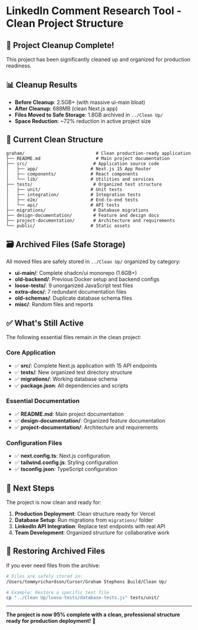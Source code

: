 # LinkedIn Comment Research Tool - Clean Project Structure

## 🎉 Project Cleanup Complete!

This project has been significantly cleaned up and organized for production readiness.

## 📊 Cleanup Results

- **Before Cleanup**: 2.5GB+ (with massive ui-main bloat)
- **After Cleanup**: 688MB (clean Next.js app)
- **Files Moved to Safe Storage**: 1.8GB archived in `../Clean Up/`
- **Space Reduction**: ~72% reduction in active project size

## 📁 Current Clean Structure

```
graham/                           # Clean production-ready application
├── README.md                     # Main project documentation
├── src/                         # Application source code
│   ├── app/                    # Next.js 15 App Router
│   ├── components/             # React components
│   └── lib/                    # Utilities and services
├── tests/                       # Organized test structure
│   ├── unit/                   # Unit tests
│   ├── integration/            # Integration tests
│   ├── e2e/                    # End-to-end tests
│   └── api/                    # API tests
├── migrations/                  # Database migrations
├── design-documentation/        # Feature and design docs
├── project-documentation/       # Architecture and requirements
└── public/                     # Static assets
```

## 🗃️ Archived Files (Safe Storage)

All moved files are safely stored in `../Clean Up/` organized by category:

- **ui-main/**: Complete shadcn/ui monorepo (1.6GB+)
- **old-backend/**: Previous Docker setup and backend configs
- **loose-tests/**: 9 unorganized JavaScript test files
- **extra-docs/**: 7 redundant documentation files
- **old-schemas/**: Duplicate database schema files
- **misc/**: Random files and reports

## ✅ What's Still Active

The following essential files remain in the clean project:

### Core Application
- ✅ **src/**: Complete Next.js application with 15 API endpoints
- ✅ **tests/**: New organized test directory structure
- ✅ **migrations/**: Working database schema
- ✅ **package.json**: All dependencies and scripts

### Essential Documentation
- ✅ **README.md**: Main project documentation
- ✅ **design-documentation/**: Organized feature documentation
- ✅ **project-documentation/**: Architecture and requirements

### Configuration Files
- ✅ **next.config.ts**: Next.js configuration
- ✅ **tailwind.config.js**: Styling configuration
- ✅ **tsconfig.json**: TypeScript configuration

## 🚀 Next Steps

The project is now clean and ready for:

1. **Production Deployment**: Clean structure ready for Vercel
2. **Database Setup**: Run migrations from `migrations/` folder
3. **LinkedIn API Integration**: Replace test endpoints with real API
4. **Team Development**: Organized structure for collaborative work

## 🔄 Restoring Archived Files

If you ever need files from the archive:

```bash
# Files are safely stored in:
/Users/tommyrichardson/Cursor/Graham Stephens Build/Clean Up/

# Example: Restore a specific test file
cp "../Clean Up/loose-tests/database-tests.js" tests/unit/
```

---

**The project is now 95% complete with a clean, professional structure ready for production deployment!** 🎉